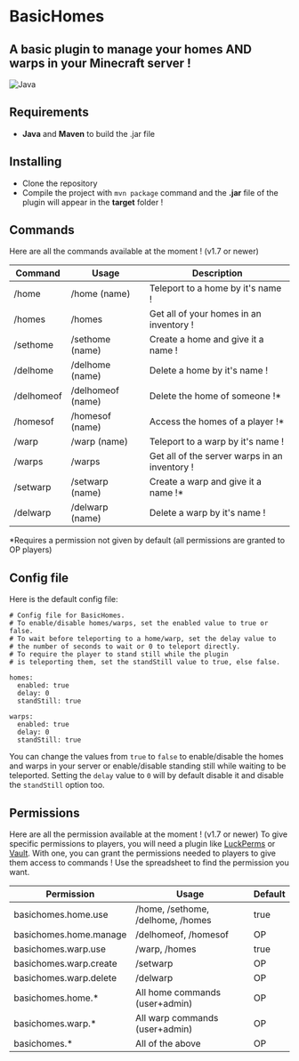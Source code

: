 # BasicHomes
## A basic plugin to manage your homes AND warps in your Minecraft server !

![Java](https://img.shields.io/badge/Java-ED8B00?style=for-the-badge&logo=java&logoColor=white)

## Requirements
- **Java** and **Maven** to build the .jar file

## Installing

- Clone the repository
- Compile the project with `mvn package` command and the **.jar** file of the plugin will appear in the **target** folder !

## Commands

Here are all the commands available at the moment ! (v1.7 or newer)

| Command    | Usage                      | Description                                   |
|------------|----------------------------|-----------------------------------------------|
| /home      | /home (name)               | Teleport to a home by it's name !             |
| /homes     | /homes                     | Get all of your homes in an inventory !       |
| /sethome   | /sethome (name)            | Create a home and give it a name !            |
| /delhome   | /delhome (name)            | Delete a home by it's name !                  |
| /delhomeof | /delhomeof <player> (name) | Delete the home of someone !*                 |
| /homesof   | /homesof <player> (name)   | Access the homes of a player !*               |
| /warp      | /warp (name)               | Teleport to a warp by it's name !             |
| /warps     | /warps                     | Get all of the server warps in an inventory ! |
| /setwarp   | /setwarp (name)            | Create a warp and give it a name !*           |
| /delwarp   | /delwarp (name)            | Delete a warp by it's name !                  |

*Requires a permission not given by default (all permissions are granted to OP players)

## Config file

Here is the default config file:
```
# Config file for BasicHomes.
# To enable/disable homes/warps, set the enabled value to true or false.
# To wait before teleporting to a home/warp, set the delay value to
# the number of seconds to wait or 0 to teleport directly.
# To require the player to stand still while the plugin
# is teleporting them, set the standStill value to true, else false.

homes:
  enabled: true
  delay: 0
  standStill: true

warps:
  enabled: true
  delay: 0
  standStill: true
```
You can change the values from `true` to `false` to enable/disable the homes and warps in your server or enable/disable standing still while waiting to be teleported.
Setting the `delay` value to `0` will by default disable it and disable the `standStill` option too. 

## Permissions

Here are all the permission available at the moment ! (v1.7 or newer)
To give specific permissions to players, you will need a plugin like [LuckPerms](https://luckperms.net/download) or [Vault](https://dev.bukkit.org/projects/vault).
With one, you can grant the permissions needed to players to give them access to commands ! Use the spreadsheet to find the permission you want.

| Permission             | Usage                              | Default |
|------------------------|------------------------------------|---------|
| basichomes.home.use    | /home, /sethome, /delhome, /homes  | true    |
| basichomes.home.manage | /delhomeof, /homesof               | OP      |
| basichomes.warp.use    | /warp, /homes                      | true    |
| basichomes.warp.create | /setwarp                           | OP      |
| basichomes.warp.delete | /delwarp                           | OP      |
| basichomes.home.*      | All home commands (user+admin)     | OP      |
| basichomes.warp.*      | All warp commands (user+admin)     | OP      |
| basichomes.*           | All of the above                   | OP      |